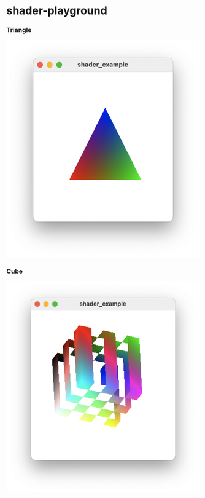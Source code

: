 # shader-playground

### Triangle
![alt text for screen readers](/screenshot/Screenshot%202025-05-03%20at%2022.54.27.png "Example")


### Cube
![alt text for screen readers](/screenshot/Screenshot%202025-05-04%20at%2000.14.54.png "Cube")
